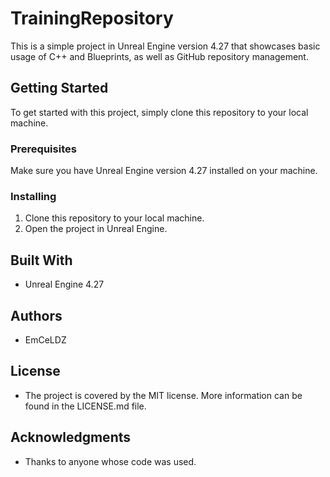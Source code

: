 # TrainingRepository

This is a simple project in Unreal Engine version 4.27 that showcases basic usage of C++ and Blueprints, as well as GitHub repository management.

## Getting Started

To get started with this project, simply clone this repository to your local machine.

### Prerequisites

Make sure you have Unreal Engine version 4.27 installed on your machine.

### Installing

1. Clone this repository to your local machine.
2. Open the project in Unreal Engine.

## Built With

* Unreal Engine 4.27

## Authors

* EmCeLDZ

## License 

* The project is covered by the MIT license. More information can be found in the LICENSE.md file.

## Acknowledgments

* Thanks to anyone whose code was used.